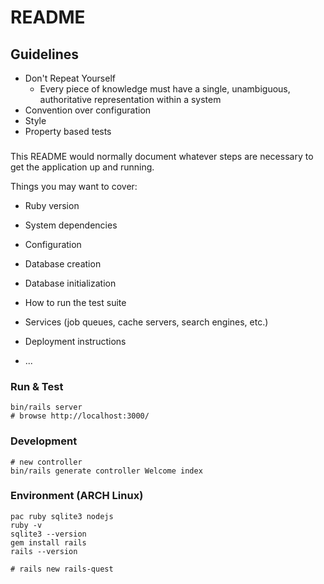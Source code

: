# README

## Guidelines

- Don't Repeat Yourself
  - Every piece of knowledge must have a single, unambiguous, authoritative representation within a system
- Convention over configuration
- Style
- Property based tests

### 

This README would normally document whatever steps are necessary to get the
application up and running.

Things you may want to cover:

* Ruby version

* System dependencies

* Configuration

* Database creation

* Database initialization

* How to run the test suite

* Services (job queues, cache servers, search engines, etc.)

* Deployment instructions

* ...

### Run & Test

```shell
bin/rails server
# browse http://localhost:3000/
```

### Development

```shell
# new controller
bin/rails generate controller Welcome index
```

### Environment (ARCH Linux)

```shell
pac ruby sqlite3 nodejs
ruby -v
sqlite3 --version
gem install rails
rails --version

# rails new rails-quest
```
